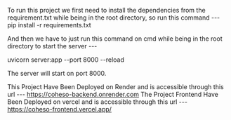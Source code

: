 To  run this project we first need to install the dependencies from the requirement.txt while being in the root directory, so run this command ---
pip install -r requirements.txt

And then we have to just run this command on cmd while being in the root directory to start the server ---

uvicorn server:app --port 8000 --reload



The server will start on port 8000.


This Project Have Been Deployed on Render and is accessible through this url --- https://coheso-backend.onrender.com
The Project Frontend Have Been Deployed on vercel and is accessible through this url --- https://coheso-frontend.vercel.app/